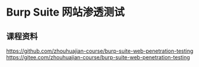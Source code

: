 # Burp Suite 网站渗透测试

## 课程资料

https://github.com/zhouhuajian-course/burp-suite-web-penetration-testing  
https://gitee.com/zhouhuajian-course/burp-suite-web-penetration-testing




